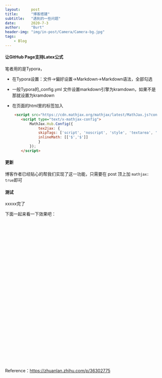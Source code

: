 ```yaml
---
layout:     post
title:      "博客搭建"
subtitle:   "遇到的一些问题"
date:       2020-7-3
author:     "Burt"
header-img: "img/in-post/Camera/Camera-bg.jpg"
tags:
    - Blog
---
```



#### 让GitHub Page支持Latex公式

笔者用的是Typora，

- 在Typora设置：文件→偏好设置→Markdown→Markdown语法，全部勾选

- 一般Typora的_config.yml 文件设置markdown引擎为kramdown，如果不是那就设置为kramdown

- 在页面的html里的<head>标签加入

  ```html
   <script src="https://cdn.mathjax.org/mathjax/latest/MathJax.js?config=TeX-AMS-MML_HTMLorMML" type="text/javascript"></script>
      <script type="text/x-mathjax-config">
          MathJax.Hub.Config({
              tex2jax: {
              skipTags: ['script', 'noscript', 'style', 'textarea', 'pre'],
              inlineMath: [['$','$']]
              }
          });
      </script>
  ```



#### 更新

博客作者已经贴心的帮我们实现了这一功能，只需要在 post 顶上加 `mathjax: true`即可



#### 测试

xxxxx完了

下面一起来看一下效果吧：
<html lang="en-us">

  <head>
    <link rel="stylesheet" href="/assets/Game/Game_Tetris/TemplateData/style.css">
    <script src="/assets/Game/Game_Tetris/TemplateData/UnityProgress.js"></script>  
    <script src="/assets/Game/Game_Tetris/Build/UnityLoader.js"></script>
    <script>
      var unityInstance = UnityLoader.instantiate("gameContainer", "/assets/Game/Game_Tetris/Build/Game_Tetris.json", {onProgress: UnityProgress});
        function changeSceneName(){
         unityInstance.SendMessage("SceneManager","setSceneName","RimLight_Lambert");
      }
    </script>
  </head>
  <body>
    <div class="webgl-content">
      <div id="gameContainer" style="width: 735px; height: 470px"></div>
      <div class="footer">
        <div class="webgl-logo"></div>
        <div class="fullscreen" onclick="gameInstance.SetFullscreen(1)"></div>
      </div>
    </div>
  </body>
</html>


Reference：https://zhuanlan.zhihu.com/p/36302775
